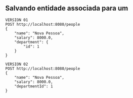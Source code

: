 ## Salvando entidade associada para um 

```
VERSION 01
POST http://localhost:8080/people
{
    "name": "Nova Pessoa",
    "salary": 8000.0,
    "department": {
        "id": 1
    }
}

VERSION 02
POST http://localhost:8080/people
{
    "name": "Nova Pessoa",
    "salary": 8000.0,
    "departmentId": 1
}
```
